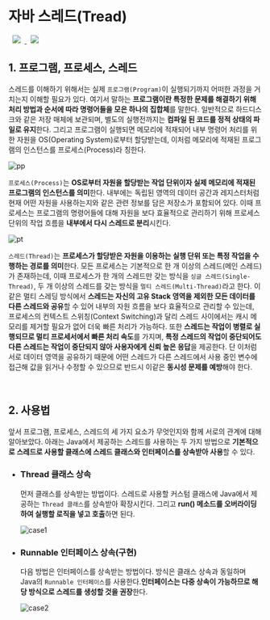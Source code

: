 # 자바 스레드(Tread)
<a href="http://melonicedlatte.com/">
    <img src="https://img.shields.io/badge/Java-red"
        style="height : auto; margin-left : 8px; margin-right : 8px;"/>
    <img src="https://img.shields.io/badge/Thread-orange"
        style="height : auto; margin-left : 8px; margin-right : 8px;"/>
</a>

## 1. 프로그램, 프로세스, 스레드
스레드를 이해하기 위해서는 실제 `프로그램(Program)`이 실행되기까지 어떠한 과정을 거치는지 이해할 필요가 있다. 여기서 말하는 **프로그램이란 
특정한 문제를 해결하기 위해 처리 방법과 순서에 따라 명령어들을 모은 하나의 집합체**를 말한다. 일반적으로 하드디스크와 같은 저장 매체에 보관되며, 
별도의 실행전까지는 **컴파일 된 코드를 정적 상태의 파일로 유지**한다. 그리고 프로그램이 실행되면 메모리에 적재되어 내부 명령어 처리를 위한 자원을 
OS(Operating System)로부터 할당받는데, 이처럼 메모리에 적재된 프로그램의 인스턴스를 프로세스(Process)라 칭한다. 

![pp](https://user-images.githubusercontent.com/78818063/178204592-3cd8fee4-dfc2-494c-8a6f-27f15b163dbc.png)

`프로세스(Process)`는 **OS로부터 자원을 할당받는 작업 단위이자 실제 메모리에 적재된 프로그램의 인스턴스를 의미**한다. 내부에는 독립된 영역의 
데이터 공간과 레지스터처럼 현재 어떤 자원을 사용하는지와 같은 관련 정보를 담은 저장소가 포함되어 있다. 이때 프로세스는 프로그램의 명령어들에 대해 
자원을 보다 효율적으로 관리하기 위해 프로세스 단위의 작업 흐름을 **내부에서 다시 스레드로 분리**시킨다. 

![pt](https://user-images.githubusercontent.com/78818063/178204598-3de5a9ba-7548-4050-b883-3751b9043ad9.png)

`스레드(Thread)`는 **프로세스가 할당받은 자원을 이용하는 실행 단위 또는 특정 작업을 수행하는 경로를 의미**한다. 모든 프로세스는 기본적으로 한 개 이상의 
스레드(메인 스레드)가 존재하는데, 이때 프로세스가 한 개의 스레드만 갖는 방식을 `싱글 스레드(Single-Thread)`, 두 개 이상의 스레드를 갖는 방식을 
`멀티 스레드(Multi-Thread)`라고 한다. 이같은 멀티 스레딩 방식에서 **스레드는 자신의 고유 Stack 영역을 제외한 모든 데이터를 다른 스레드와 공유**할 
수 있어 내부의 자원 흐름을 보다 효율적으로 관리할 수 있는데, 프로세스의 컨텍스트 스위칭(Context Switching)과 달리 스레드 사이에서는 캐시 메모리를 
제거할 필요가 없어 더욱 빠른 처리가 가능하다. 또한 **스레드는 작업이 병렬로 실행되므로 멀티 프로세서에서 빠른 처리 속도**를 가지며, **특정 스레드의 작업이 
중단되어도 다른 스레드는 작업이 중단되지 않아 사용자에게 신뢰 높은 응답**을 제공한다. 단 이처럼 서로 데이터 영역을 공유하기 때문에 어떤 스레드가 다른 
스레드에서 사용 중인 변수에 접근해 값을 읽거나 수정할 수 있으므로 반드시 이같은 **동시성 문제를 예방**해야 한다.

<br>

## 2. 사용법
앞서 프로그램, 프로세스, 스레드의 세 가지 요소가 무엇인지와 함께 서로의 관계에 대해 알아보았다. 아래는 Java에서 제공하는 스레드를 사용하는 두 가지 방법으로 
**기본적으로 스레드로 사용할 클래스에 스레드 클래스와 인터페이스를 상속받아 사용**할 수 있다.

  * ### Thread 클래스 상속 ###
    먼저 클래스를 상속받는 방법이다. 스레드로 사용할 커스텀 클래스에 Java에서 제공하는 `Thread 클래스`를 상속받아 확장시킨다. 그리고 **run() 메소드를 
    오버라이딩하여 실행할 로직을 넣고 호출**하면 된다.

    ![case1](https://user-images.githubusercontent.com/78818063/178204098-26c610b0-e220-4b49-b34e-712eddf7c38a.png)
    
  * ### Runnable 인터페이스 상속(구현) ###
    다음 방법은 인터페이스를 상속받는 방법이다. 방식은 클래스 상속과 동일하며 Java의 `Runnable 인터페이스`를 사용한다.**인터페이스는 다중 상속이 가능하므로 
    해당 방식으로 스레드를 생성할 것을 권장**한다.     

    ![case2](https://user-images.githubusercontent.com/78818063/178204100-db30247e-a8b2-482b-ae70-09103dbfe165.png)

<br>
